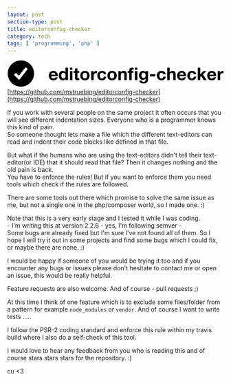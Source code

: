 ```yaml
---
layout: post
section-type: post
title: editorconfig-checker
category: tech
tags: [ 'programming', 'php' ]
---
```


[![Logo](/img/editorconfig-checker.png "Logo")](https://github.com/mstruebing/editorconfig-checker)
[https://github.com/mstruebing/editorconfig-checker](https://github.com/mstruebing/editorconfig-checker)

If you work with several people on the same project it often occurs that
you will see different indentation sizes. Everyone who is a programmer knows 
this kind of pain.  
So someone thought lets make a file which the different text-editors 
can read and indent their code blocks like defined in that file.

But what if the humans who are using the text-editors didn't tell their
text-editor(or IDE) that it should read that file?
Then it changes nothing and the old pain is back.  
You have to enforce the rules! But if you want to enforce them you need tools which check if the rules are
followed.

There are some tools out there which promise to solve the same issue as me, but not a single one in the php/composer world, so I made one. :)

Note that this is a very early stage and I tested it while I was coding.  
\- I'm writing this at version 2.2.6 - yes, I'm following semver -   
Some bugs are already fixed but I'm sure I've not found all of them.
So I hope I will try it out in some projects and find some bugs which I could fix, or maybe there are none. :)

I would be happy if someone of you would be trying it too and if you encounter any bugs or issues please don't hesitate to contact me or open an issue, this would be really helpful.

Feature requests are also welcome.
And of course - pull requests ;)

At this time I think of one feature which is to exclude some files/folder from a pattern for example `node_modules` or `vendor`.
And of course I want to write tests .....

I follow the PSR-2 coding standard and enforce this rule within my travis build where I also do a self-check of this tool.

I would love to hear any feedback from you who is reading this and of course stars stars stars for the repository. :)

cu <3

